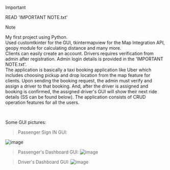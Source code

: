 > [!IMPORTANT]
> READ 'IMPORTANT NOTE.txt' 

> [!NOTE]
> My first project using Python.<br/>
> Used customtkinter for the GUI, tkintermapview for the Map Integration API, geopy module for calculating distance and many more.<br/>
> Clients can easily create an account. Drivers requires verification from admin after registration. Admin login details is provided in the 'IMPORTANT NOTE.txt'.<br/>
> The application is basically a taxi booking application like Uber which includes choosing pickup and drop location from the map feature for clients. Upon sending the booking request, the admin must verify and assign a driver to that booking. And, after the driver is assigned and booking is confirmed, the assigned driver's GUI will show their next ride details (SS can be found below). The application consists of CRUD operation features for all the users.  
<br/>

Some GUI pictures:

> Passenger Sign IN GUI:

![image](https://github.com/ItsBajra/Taxi-Fy/assets/65555875/195a8bd3-8728-44b6-a456-32788d0fd3ea)

> Passenger's Dashboard GUI:
![image](https://github.com/ItsBajra/Taxi-Fy/assets/65555875/83997cea-0b71-4220-b0a4-fc9233aa3da5)

> Driver's Dashboard GUI:
![image](https://github.com/ItsBajra/Taxi-Fy/assets/65555875/27aaa116-8c46-45d9-a843-d3e60764e299)
